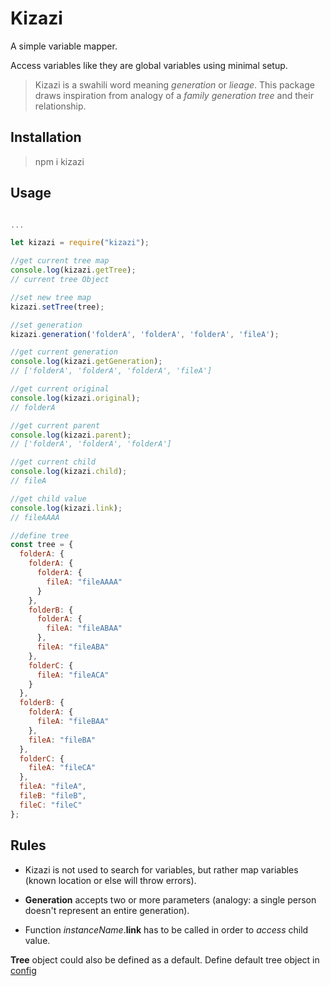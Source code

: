 # Kizazi

A simple variable mapper.

Access variables like they are global variables using minimal setup.

> Kizazi is a swahili word meaning _generation_ or _lieage_.
> This package draws inspiration from analogy of a _family generation tree_ and their relationship.

## Installation

> npm i kizazi

## Usage

```javascript

...

let kizazi = require("kizazi");

//get current tree map
console.log(kizazi.getTree);
// current tree Object

//set new tree map
kizazi.setTree(tree);

//set generation
kizazi.generation('folderA', 'folderA', 'folderA', 'fileA');

//get current generation
console.log(kizazi.getGeneration);
// ['folderA', 'folderA', 'folderA', 'fileA']

//get current original
console.log(kizazi.original);
// folderA

//get current parent
console.log(kizazi.parent);
// ['folderA', 'folderA', 'folderA']

//get current child
console.log(kizazi.child);
// fileA

//get child value
console.log(kizazi.link);
// fileAAAA

```

```javascript
//define tree
const tree = {
  folderA: {
    folderA: {
      folderA: {
        fileA: "fileAAAA"
      }
    },
    folderB: {
      folderA: {
        fileA: "fileABAA"
      },
      fileA: "fileABA"
    },
    folderC: {
      fileA: "fileACA"
    }
  },
  folderB: {
    folderA: {
      fileA: "fileBAA"
    },
    fileA: "fileBA"
  },
  folderC: {
    fileA: "fileCA"
  },
  fileA: "fileA",
  fileB: "fileB",
  fileC: "fileC"
};
```

## Rules

- Kizazi is not used to search for variables, but rather map variables (known location or else will throw errors).

- **Generation** accepts two or more parameters (analogy: a single person doesn't represent an entire generation).

- Function _instanceName_.**link** has to be called in order to _access_ child value.

**Tree** object could also be defined as a default.
Define default tree object in [config](config.js "Default tree map object.")
